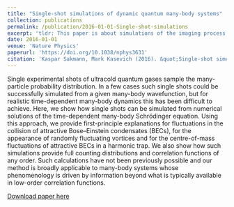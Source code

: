 ```yaml
---
title: "Single-shot simulations of dynamic quantum many-body systems"
collection: publications
permalink: /publication/2016-01-01-Single-shot-simulations
excerpt: 'tldr: This paper is about simulations of the imaging process of single experimental realizations of ultracold quantum many-body systems.'
date: 2016-01-01
venue: 'Nature Physics'
paperurl: 'https://doi.org/10.1038/nphys3631'
citation: 'Kaspar Sakmann, Mark Kasevich (2016). &quot;Single-shot simulations of dynamic quantum many-body systems &quot; <i>Nature Physics</i> 12, 451, Jan 2016.'
---
```

Single experimental shots of ultracold quantum gases sample the many-particle probability distribution.
In a few cases such single shots could be successfully simulated from a given many-body wavefunction,
but for realistic time-dependent many-body dynamics this has been difficult to achieve. Here, we show how single shots
can be simulated from numerical solutions of the time-dependent many-body Schrödinger equation. Using this approach,
we provide first-principle explanations for fluctuations in the collision of attractive Bose–Einstein
condensates (BECs), for the appearance of randomly fluctuating vortices and for the centre-of-mass fluctuations
of attractive BECs in a harmonic trap. We also show how such simulations provide full counting distributions and
correlation functions of any order. Such calculations have not been previously possible and our method is broadly
applicable to many-body systems whose phenomenology is driven by information beyond what is typically available in
low-order correlation functions.


[Download paper here](http://ksakmann.github.io/files/Sakmann_et_al-2016-Nature_Physics.pdf)

